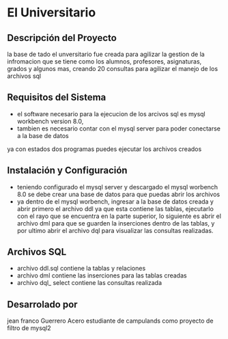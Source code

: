 # El Universitario

## Descripción del Proyecto
la base de tado el unversitario fue creada para agilizar la gestion de la infromacion que se tiene como los alumnos, profesores, asignaturas, grados y algunos mas, creando 20 consultas para agilizar el manejo de los archivos sql

## Requisitos del Sistema
- el software necesario para la ejecucion de los arcivos sql es mysql workbench version 8.0,
- tambien es necesario contar con el mysql server para poder conectarse a la base de datos

ya con estados dos programas puedes ejecutar los archivos creados

## Instalación y Configuración
- teniendo configurado el mysql server y descargado el mysql worbench 8.0 se debe crear una base de datos para que puedas abrir los archivos
- ya dentro de el mysql worbench, ingresar a la base de datos creada y abrir primero el archivo ddl ya que esta contiene las tablas, ejecutarlo con el rayo que se encuentra en la parte superior, lo siguiente es abrir el archivo dml para que se guarden la inserciones dentro de las tablas, y por ultimo abrir el archivo dql para visualizar las consultas realizadas.

## Archivos SQL
- archivo ddl.sql contiene la tablas y relaciones
- archivo dml contiene las inserciones para las tablas creadas
- archivo dql_ select contiene las consultas realizada

## Desarrolado por
jean franco Guerrero Acero estudiante de campulands como proyecto de filtro de mysql2 
